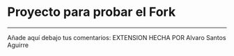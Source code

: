 # Proyecto para probar el Fork

----
Añade aquí debajo tus comentarios:
EXTENSION HECHA POR Alvaro Santos Aguirre
<!-- A partir de aquí (esta línea no se muestra) -->
